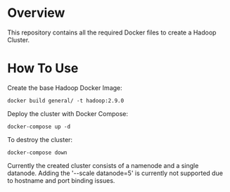 Overview
========

This repository contains all the required Docker files to create a Hadoop Cluster.

How To Use
==========

Create the base Hadoop Docker Image:

	docker build general/ -t hadoop:2.9.0

Deploy the cluster with Docker Compose:

	docker-compose up -d

To destroy the cluster:

	docker-compose down

Currently the created cluster consists of a namenode and a single datanode.
Adding the '--scale datanode=5' is currently not supported due to hostname and port binding issues.
